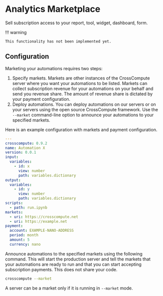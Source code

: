 # Analytics Marketplace

Sell subscription access to your report, tool, widget, dashboard, form.

!!! warning

    This functionality has not been implemented yet.

## Configuration

Marketing your automations requires two steps:

1. Specify markets. Markets are other instances of the CrossCompute server where you want your automations to be listed. Markets can collect subscription revenue for your automations on your behalf and send you revenue share. The amount of revenue share is dictated by your payment configuration.
2. Deploy automations. You can deploy automations on our servers or on your servers using the open source CrossCompute framework. Use the `--market` command-line option to announce your automations to your specified markets.

Here is an example configuration with markets and payment configuration.

```yaml
---
crosscompute: 0.9.2
name: Automation X
version: 0.0.1
input:
  variables:
    - id: x
      view: number
      path: variables.dictionary
output:
  variables:
    - id: y
      view: number
      path: variables.dictionary
scripts:
  - path: run.ipynb
markets:
  - uri: https://crosscompute.net
  - uri: https://example.net
payment:
  account: EXAMPLE-NANO-ADDRESS
  period: month
  amount: 5
  currency: nano
```

Announce automations to the specified markets using the following command. This will start the production server and tell the markets that your automations are ready to run and that you can start accepting subscription payments. This does not share your code.

```bash
crosscompute --market
```

A server can be a market only if it is running in `--market` mode.
